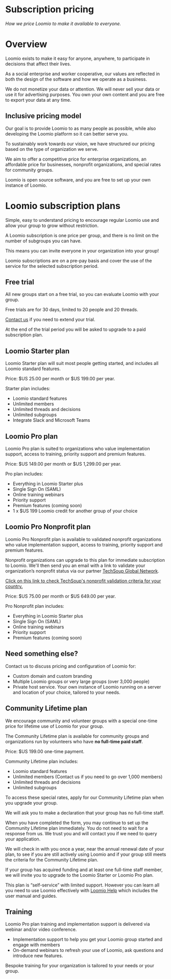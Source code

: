# Subscription pricing
_How we price Loomio to make it available to everyone._

# Overview
Loomio exists to make it easy for anyone, anywhere, to participate in decisions that affect their lives.

As a social enterprise and worker cooperative, our values are reflected in both the design of the software and how we operate as a business.

We do not monetize your data or attention. We will never sell your data or use it for advertising purposes. You own your own content and you are free to export your data at any time.

## Inclusive pricing model
Our goal is to provide Loomio to as many people as possible, while also developing the Loomio platform so it can better serve you.

To sustainably work towards our vision, we have structured our pricing based on the type of organization we serve.

We aim to offer a competitive price for enterprise organizations, an affordable price for businesses, nonprofit organizations, and special rates for community groups.

Loomio is open source software, and you are free to set up your own instance of Loomio.

# Loomio subscription plans
Simple, easy to understand pricing to encourage regular Loomio use and allow your group to grow without restriction.  

A Loomio subscription is one price per group, and there is no limit on the number of subgroups you can have.

This means you can invite everyone in your organization into your group!

Loomio subscriptions are on a pre-pay basis and cover the use of the service for the selected subscription period.

## Free trial
All new groups start on a free trial, so you can evaluate Loomio with your group.

Free trials are for 30 days, limited to 20 people and 20 threads.

[Contact us](https://www.loomio.org/contact) if you need to extend your trial.

At the end of the trial period you will be asked to upgrade to a paid subscription plan.

## Loomio Starter plan
Loomio Starter plan will suit most people getting started, and includes all Loomio standard features.

Price: $US 25.00 per month or $US 199.00 per year.

Starter plan includes:
- Loomio standard features
- Unlimited members
- Unlimited threads and decisions
- Unlimited subgroups
- Integrate Slack and Microsoft Teams

## Loomio Pro plan
Loomio Pro plan is suited to organizations who value implementation support, access to training, priority support and premium features.

Price: $US 149.00 per month or $US 1,299.00 per year.

Pro plan includes:
- Everything in Loomio Starter plus
- Single Sign On (SAML)
- Online training webinars
- Priority support
- Premium features (coming soon)
- 1 x $US 199 Loomio credit for another group of your choice

## Loomio Pro Nonprofit plan
Loomio Pro Nonprofit plan is available to validated nonprofit organizations who value implementation support, access to training, priority support and premium features.

Nonprofit organizations can upgrade to this plan for immediate subscription to Loomio. We'll then send you an email with a link to validate your organization’s nonprofit status via our partner [TechSoup Global Network](https://meet.techsoup.org/about-us/techsoup-global-network.html).

[Click on this link to check TechSoup's nonprofit validation criteria for your country.](https://www.techsoup.global/techsoup-local-ngo-definitions)

Price: $US 75.00 per month or $US 649.00 per year.

Pro Nonprofit plan includes:
- Everything in Loomio Starter plus
- Single Sign On (SAML)
- Online training webinars
- Priority support
- Premium features (coming soon)

## Need something else?
Contact us to discuss pricing and configuration of Loomio for:
- Custom domain and custom branding
- Multiple Loomio groups or very large groups (over 3,000 people)
- Private host service. Your own instance of Loomio running on a server and location of your choice, tailored to your needs.

## Community Lifetime plan
We encourage community and volunteer groups with a special one-time price for lifetime use of Loomio for your group.

The Community Lifetime plan is available for community groups and organizations run by volunteers who have **no full-time paid staff**.

Price: $US 199.00 one-time payment.

Community Lifetime plan includes:
- Loomio standard features
- Unlimited members (Contact us if you need to go over 1,000 members)
- Unlimited threads and decisions
- Unlimited subgroups

To access these special rates, apply for our Community Lifetime plan when you upgrade your group.

We will ask you to make a declaration that your group has no full-time staff.

When you have completed the form, you may continue to set up the Community Lifetime plan immediately. You do not need to wait for a response from us. We trust you and will contact you if we need to query your application.

We will check in with you once a year, near the annual renewal date of your plan, to see if you are still actively using Loomio and if your group still meets the criteria for the Community Lifetime plan.

If your group has acquired funding and at least one full-time staff member, we will invite you to upgrade to the Loomio Starter or Loomio Pro plan.

This plan is “self-service” with limited support. However you can learn all you need to use Loomio effectively with [Loomio Help](https://help.loomio.org) which includes the user manual and guides.

## Training
Loomio Pro plan training and implementation support is delivered via webinar and/or video conference.

- Implementation support to help you get your Loomio group started and engage with members
- On-demand webinars to refresh your use of Loomio, ask questions and introduce new features.

Bespoke training for your organization is tailored to your needs or your group.
